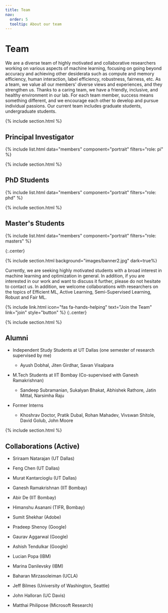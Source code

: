 ```yaml
---
title: Team
nav:
  order: 5
  tooltip: About our team
---
```


# <i class="fas fa-users"></i>Team

We are a diverse team of highly motivated and collaborative researchers working on various aspects of machine learning, focusing on going beyond accuracy and achieving other desiderata such as compute and memory efficiency, human interaction, label efficiency, robustness, fairness, etc. As a team, we value all our members' diverse views and experiences, and they strengthen us. Thanks to a caring team, we have a friendly, inclusive, and healthy environment in our lab. For each team member, success means something different, and we encourage each other to develop and pursue individual passions. Our current team includes graduate students, undergraduate students.

{% include section.html %}
## Principal Investigator
{%
  include list.html
  data="members"
  component="portrait"
  filters="role: pi"
%}

{% include section.html %}
## PhD Students
{%
  include list.html
  data="members"
  component="portrait"
  filters="role: phd"
%}

{% include section.html %}
## Master's Students
{%
  include list.html
  data="members"
  component="portrait"
  filters="role: masters"
%}

{:.center}

{% include section.html background="images/banner2.jpg" dark=true%}

Currently, we are seeking highly motivated students with a broad interest in machine learning and optimization in general. In addition, if you are interested in our work and want to discuss it further, please do not hesitate to contact us. In addition, we welcome collaborations with researchers on the topics of Efficient ML, Active Learning, Semi-Supervised Learning, Robust and Fair ML.

{%
  include link.html
  icon="fas fa-hands-helping"
  text="Join the Team"
  link="join"
  style="button"
%}
{:.center}

{% include section.html %}
## Alumni

- Independent Study Students at UT Dallas (one semester of research supervised by me)

  - Ayush Dobhal, Jiten Girdhar, Savan Visalpara

- M.Tech Students at IIT Bombay (Co-supervised with Ganesh Ramakrishnan)

  - Sandeep Subramanian, Sukalyan Bhakat, Abhishek Rathore, Jatin Mittal, Narsimha Raju 

- Former Interns

  - Khoshrav Doctor, Pratik Dubal, Rohan Mahadev, Vivswan Shitole, David Golub, John Moore

{% include section.html %}
## Collaborations (Active)

- Sriraam Natarajan (UT Dallas)

- Feng Chen (UT Dallas)

- Murat Kantarcioglu (UT Dallas)

- Ganesh Ramakrishnan (IIT Bombay)

- Abir De (IIT Bombay)

- Himanshu Asanani (TIFR, Bombay)

- Sumit Shekhar (Adobe)

- Pradeep Shenoy (Google)

- Gaurav Aggarwal (Google)

- Ashish Tendulkar (Google)

- Lucian Popa (IBM)

- Marina Danilevsky (IBM)

- Baharan Mirzasoleiman (UCLA)

- Jeff Bilmes (University of Washington, Seattle)

- John Halloran (UC Davis)

- Matthai Philipose (Microsoft Research)